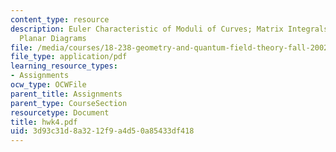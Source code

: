 ```yaml
---
content_type: resource
description: Euler Characteristic of Moduli of Curves; Matrix Integrals and Counting
  Planar Diagrams
file: /media/courses/18-238-geometry-and-quantum-field-theory-fall-2002/3d93c31d8a3212f9a4d50a85433df418_hwk4.pdf
file_type: application/pdf
learning_resource_types:
- Assignments
ocw_type: OCWFile
parent_title: Assignments
parent_type: CourseSection
resourcetype: Document
title: hwk4.pdf
uid: 3d93c31d-8a32-12f9-a4d5-0a85433df418
---
```

